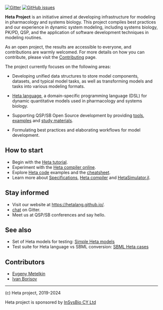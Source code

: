 
[![Gitter](https://badges.gitter.im/hetalang/community.svg)](https://gitter.im/hetalang/community?utm_source=badge&utm_medium=badge&utm_campaign=pr-badge)
[![GitHub issues](https://img.shields.io/github/issues/hetalang/hetalang.github.io.svg)](https://GitHub.com/hetalang/hetalang.github.io/issues/)

**Heta Project** is an initiative aimed at developing infrastructure for modeling in pharmacology and systems biology. This project compiles best practices and our experience in dynamic system modeling, including systems biology, PK/PD, QSP, and the application of software development techniques in modeling routines.

As an open project, the results are accessible to everyone, and contributions are warmly welcomed. For more details on how you can contribute, please visit the [Contributing](CONTRIBUTING.md) page.

The project currently focuses on the following areas:

- Developing unified data structures to store model components, datasets, and typical model tasks, as well as transforming models and tasks into various modeling formats.

- [Heta language](/specifications/), a domain-specific programming language (DSL) for dynamic quantitative models used in pharmacology and systems biology.

- Supporting QSP/SB Open Source development by providing [tools](implemented?id=Heta-supporting-tools), [examples](implemented?id=Open-source-QSP-platforms) and [study materials](resources/).

- Formulating best practices and elaborating workflows for model development.

## How to start

- Begin with the [Heta tutorial](https://hetalang.github.io/#/resources/?id=heta-tutorial).
- Experiment with the [Heta compiler online](https://heta-online.insysbio.com/).
- Explore [Heta code](https://hetalang.github.io/#/specifications/cases) examples and the [cheatsheet](https://hetalang.github.io/heta-cheatsheet.pdf).
- Learn more about [Specifications](https://hetalang.github.io/#/specifications/), [Heta compiler](https://hetalang.github.io/#/heta-compiler/) and [HetaSimulator.jl](https://hetalang.github.io/#/heta-simulator/).

## Stay informed

- Visit our website at https://hetalang.github.io/.
- [chat](https://gitter.im/hetalang/community?source=orgpage) on Gitter.
- Meet us at QSP/SB conferences and say hello.

## See also

- Set of Heta models for testing: [Simple Heta models](https://github.com/hetalang/simple-heta-models)
- Test suite for Heta language vs SBML conversion: [SBML Heta cases](https://github.com/hetalang/sbml-heta-cases)

## Contributors

- [Evgeny Metelkin](https://github.com/metelkin)
- [Ivan Borisov](https://github.com/ivborissov)

---

(c) Heta project, 2019-2024

Heta project is sponsored by [InSysBio CY Ltd](https://insysbio.com)

